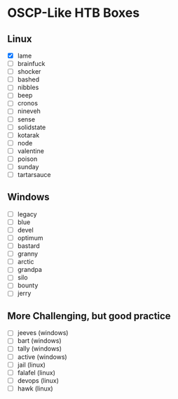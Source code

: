 # OSCP-Like HTB Boxes

## Linux
  - [x] lame
  - [ ] brainfuck
  - [ ] shocker
  - [ ] bashed
  - [ ] nibbles
  - [ ] beep
  - [ ] cronos
  - [ ] nineveh
  - [ ] sense
  - [ ] solidstate
  - [ ] kotarak
  - [ ] node
  - [ ] valentine
  - [ ] poison
  - [ ] sunday
  - [ ] tartarsauce

## Windows
  - [ ] legacy
  - [ ] blue
  - [ ] devel
  - [ ] optimum
  - [ ] bastard
  - [ ] granny
  - [ ] arctic
  - [ ] grandpa
  - [ ] silo
  - [ ] bounty
  - [ ] jerry

## More Challenging, but good practice
  - [ ] jeeves (windows)
  - [ ] bart (windows)
  - [ ] tally (windows)
  - [ ] active (windows)
  - [ ] jail (linux)
  - [ ] falafel (linux)
  - [ ] devops (linux)
  - [ ] hawk (linux)
